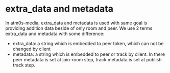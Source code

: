 # extra_data and metadata

In atm0s-media, extra_data and metadata is used with same goal is providing addition data beside of only room and peer. We use 2 terms extra_data and metadata with some difference:

- extra_data: a string which is embedded to peer token, which can not be changed by client
- metadata: a string which is embedded to peer or track by client. In there peer metadata is set at join-room step, track metadata is set at publish track step.
